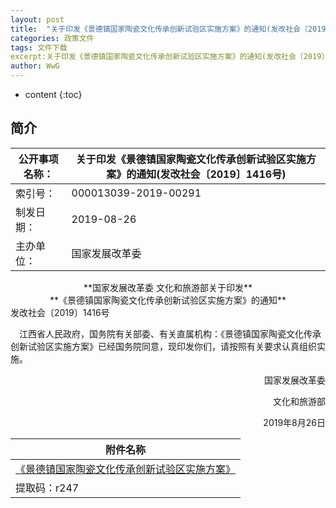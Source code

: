 ```yaml
---
layout: post
title:  "关于印发《景德镇国家陶瓷文化传承创新试验区实施方案》的通知(发改社会〔2019〕1416号)"
categories: 政策文件
tags: 文件下载
excerpt:关于印发《景德镇国家陶瓷文化传承创新试验区实施方案》的通知(发改社会〔2019〕1416号) 原文件下载
author: WwG
---
```


* content
{:toc}

## 简介

公开事项名称： | 关于印发《景德镇国家陶瓷文化传承创新试验区实施方案》的通知(发改社会〔2019〕1416号)
-------------- | ------------------------------------------------------------
索引号：       | 000013039-2019-00291                                        
制发日期：     | 2019-08-26                                                  
主办单位：     | 国家发展改革委                                              



<center>**国家发展改革委  文化和旅游部关于印发**</center> 
<center>**《景德镇国家陶瓷文化传承创新试验区实施方案》的通知**</center


发改社会〔2019〕1416号

&emsp;江西省人民政府，国务院有关部委、有关直属机构：《景德镇国家陶瓷文化传承创新试验区实施方案》已经国务院同意，现印发你们，请按照有关要求认真组织实施。

<p align="right">国家发展改革委</p>
<p align="right">文化和旅游部</p> 
<p align="right">2019年8月26日</p>

| 附件名称                                                     |
| ------------------------------------------------------------ |
| [《景德镇国家陶瓷文化传承创新试验区实施方案》](https://pan.baidu.com/s/1HfswjbImAn5pkNacTXiOPA) |
| 提取码：r247                                                 |                                           |
